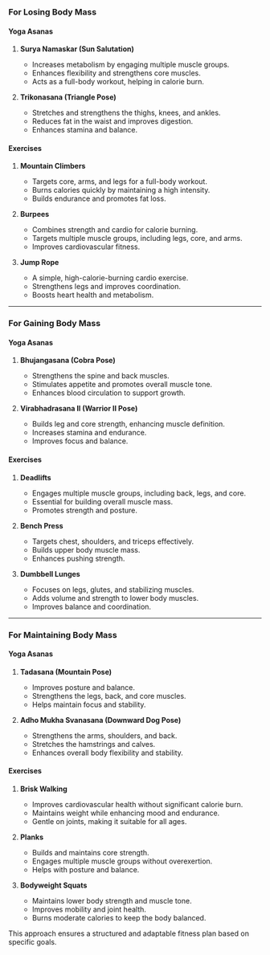 ### **For Losing Body Mass**  

#### **Yoga Asanas**  
1. **Surya Namaskar (Sun Salutation)**  
   - Increases metabolism by engaging multiple muscle groups.  
   - Enhances flexibility and strengthens core muscles.  
   - Acts as a full-body workout, helping in calorie burn.  

2. **Trikonasana (Triangle Pose)**  
   - Stretches and strengthens the thighs, knees, and ankles.  
   - Reduces fat in the waist and improves digestion.  
   - Enhances stamina and balance.  

#### **Exercises**  
1. **Mountain Climbers**  
   - Targets core, arms, and legs for a full-body workout.  
   - Burns calories quickly by maintaining a high intensity.  
   - Builds endurance and promotes fat loss.  

2. **Burpees**  
   - Combines strength and cardio for calorie burning.  
   - Targets multiple muscle groups, including legs, core, and arms.  
   - Improves cardiovascular fitness.  

3. **Jump Rope**  
   - A simple, high-calorie-burning cardio exercise.  
   - Strengthens legs and improves coordination.  
   - Boosts heart health and metabolism.  

---

### **For Gaining Body Mass**  

#### **Yoga Asanas**  
1. **Bhujangasana (Cobra Pose)**  
   - Strengthens the spine and back muscles.  
   - Stimulates appetite and promotes overall muscle tone.  
   - Enhances blood circulation to support growth.  

2. **Virabhadrasana II (Warrior II Pose)**  
   - Builds leg and core strength, enhancing muscle definition.  
   - Increases stamina and endurance.  
   - Improves focus and balance.  

#### **Exercises**  
1. **Deadlifts**  
   - Engages multiple muscle groups, including back, legs, and core.  
   - Essential for building overall muscle mass.  
   - Promotes strength and posture.  

2. **Bench Press**  
   - Targets chest, shoulders, and triceps effectively.  
   - Builds upper body muscle mass.  
   - Enhances pushing strength.  

3. **Dumbbell Lunges**  
   - Focuses on legs, glutes, and stabilizing muscles.  
   - Adds volume and strength to lower body muscles.  
   - Improves balance and coordination.  

---

### **For Maintaining Body Mass**  

#### **Yoga Asanas**  
1. **Tadasana (Mountain Pose)**  
   - Improves posture and balance.  
   - Strengthens the legs, back, and core muscles.  
   - Helps maintain focus and stability.  

2. **Adho Mukha Svanasana (Downward Dog Pose)**  
   - Strengthens the arms, shoulders, and back.  
   - Stretches the hamstrings and calves.  
   - Enhances overall body flexibility and stability.  

#### **Exercises**  
1. **Brisk Walking**  
   - Improves cardiovascular health without significant calorie burn.  
   - Maintains weight while enhancing mood and endurance.  
   - Gentle on joints, making it suitable for all ages.  

2. **Planks**  
   - Builds and maintains core strength.  
   - Engages multiple muscle groups without overexertion.  
   - Helps with posture and balance.  

3. **Bodyweight Squats**  
   - Maintains lower body strength and muscle tone.  
   - Improves mobility and joint health.  
   - Burns moderate calories to keep the body balanced.  

This approach ensures a structured and adaptable fitness plan based on specific goals.
